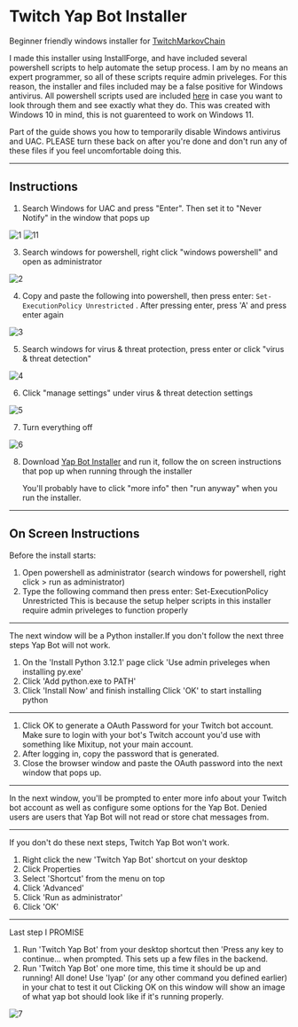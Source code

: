 # Twitch Yap Bot Installer

Beginner friendly windows installer for [TwitchMarkovChain](https://github.com/tomaarsen/TwitchMarkovChain)

I made this installer using InstallForge, and have included several powershell scripts to help automate the setup process. I am by no means an expert programmer, so all of these scripts require admin priveleges. For this reason, the installer and files included may be a false positive for Windows antivirus. All powershell scripts used are included [here](https://github.com/fosterbarnes/Twitch-Yap-Bot-Installer/tree/main/Installer%20Files) in case you want to look through them and see exactly what they do. This was created with Windows 10 in mind, this is not guarenteed to work on Windows 11.

Part of the guide shows you how to temporarily disable Windows antivirus and UAC. PLEASE turn these back on after you're done and don't run any of these files if you feel uncomfortable doing this.

---

## Instructions

1. Search Windows for UAC and press "Enter". Then set it to "Never Notify" in the window that pops up

![1](https://github.com/user-attachments/assets/abc024a2-56e2-453d-98c1-4132a3834d91)
![11](https://github.com/user-attachments/assets/06067543-e2e2-4af4-b8b2-b478aa6cf26d)



3. Search windows for powershell, right click "windows powershell" and open as administrator

![2](https://github.com/user-attachments/assets/3aa83167-ccaa-46ff-aa67-d9be9bc9142a)



4. Copy and paste the following into powershell, then press enter: `Set-ExecutionPolicy Unrestricted`  . After pressing enter, press 'A' and press enter again

![3](https://github.com/user-attachments/assets/822e1cae-71ac-4950-b93b-fa145003d918)



5. Search windows for virus & threat protection, press enter or click "virus & threat detection"

![4](https://github.com/user-attachments/assets/3d35c2b2-f2ad-45b7-8f8c-c87b3bb8e2f8)



6. Click "manage settings" under virus & threat detection settings

![5](https://github.com/user-attachments/assets/e69fd0f1-6cf0-450c-824f-76c8587e9b9f)



7. Turn everything off

![6](https://github.com/user-attachments/assets/490f4390-7c3b-4736-b66a-1652412d198b)



8. Download [Yap Bot Installer](https://github.com/fosterbarnes/Twitch-Yap-Bot-Installer/releases/download/v2.0/Yap.Bot.Installer.v2.exe) and run it, follow the on screen instructions that pop up when running through the installer

   You'll probably have to click "more info" then "run anyway" when you run the installer.

---

## On Screen Instructions

Before the install starts:
1. Open powershell as administrator (search windows for
powershell, right click > run as administrator)
2. Type the following command then press enter:
Set-ExecutionPolicy Unrestricted
This is because the setup helper scripts in this installer
require admin priveleges to function properly

---

The next window will be a Python installer.If you don't follow
the next three steps Yap Bot will not work.
1. On the 'Install Python 3.12.1' page click 'Use admin
priveleges when installing py.exe'
2. Click 'Add python.exe to PATH'
3. Click 'Install Now' and finish installing
Click 'OK' to start installing python

---

1. Click OK to generate a OAuth Password for your Twitch bot
account. Make sure to login with your bot's Twitch account
you'd use with something like Mixitup, not your main
account.
2. After logging in, copy the password that is generated.
3. Close the browser window and paste the OAuth password
into the next window that pops up.

---

In the next window, you'll be prompted to enter more info
about your Twitch bot account as well as configure some
options for the Yap Bot. Denied users are users that Yap Bot will not read or store chat messages from.

---

If you don't do these next steps, Twitch Yap Bot won't work.
1. Right click the new 'Twitch Yap Bot' shortcut on your
desktop
2. Click Properties
3. Select 'Shortcut' from the menu on top
4. Click 'Advanced'
5. Click 'Run as administrator'
6. Click 'OK'

---

Last step I PROMISE
1. Run 'Twitch Yap Bot' from your desktop shortcut then 'Press any key to continue... when prompted. This sets up a few files in the backend.
2. Run 'Twitch Yap Bot' one more time, this time it should be up and running!
All done! Use 'lyap' (or any other command you defined earlier) in your chat to test it out
Clicking OK on this window will show an image of what yap bot should look like if it's running properly.

![7](https://github.com/user-attachments/assets/81ec5c82-1ef5-47e9-9ea9-c5ce73771e98)
